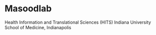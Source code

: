 # Masoodlab
Health Information and Translational Sciences (HITS) Indiana University School of Medicine, Indianapolis
